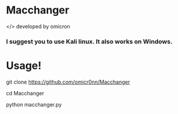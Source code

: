 # Macchanger
</> developed by omicron

### I suggest you to use Kali linux. It also works on Windows.

# Usage!

git clone https://github.com/omicr0nn/Macchanger

cd Macchanger

python macchanger.py
